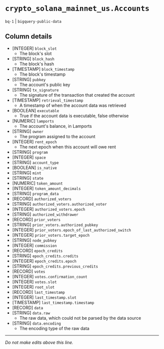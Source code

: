 # `crypto_solana_mainnet_us.Accounts`
`bq-1` | `bigquery-public-data`

## Column details
* [INTEGER]   `block_slot`
  - The block's slot
* [STRING]    `block_hash`
  - The block's hash
* [TIMESTAMP] `block_timestamp`
  - The block's timestamp
* [STRING]    `pubkey`
  - The account's public key
* [STRING]    `tx_signature`
  - The signature of the transaction that created the account
* [TIMESTAMP] `retrieval_timestamp`
  - A timestamp of when the account data was retrieved
* [BOOLEAN]   `executable`
  - True if the account data is executable, false otherwise
* [NUMERIC]   `lamports`
  - The account's balance, in Lamports
* [STRING]    `owner`
  - The program assigned to the account
* [INTEGER]   `rent_epoch`
  - The next epoch when this account will owe rent
* [STRING]    `program`
* [INTEGER]   `space`
* [STRING]    `account_type`
* [BOOLEAN]   `is_native`
* [STRING]    `mint`
* [STRING]    `state`
* [NUMERIC]   `token_amount`
* [INTEGER]   `token_amount_decimals`
* [STRING]    `program_data`
* [RECORD]    `authorized_voters`
* [STRING]    `authorized_voters.authorized_voter`
* [INTEGER]   `authorized_voters.epoch`
* [STRING]    `authorized_withdrawer`
* [RECORD]    `prior_voters`
* [STRING]    `prior_voters.authorized_pubkey`
* [INTEGER]   `prior_voters.epoch_of_last_authorized_switch`
* [INTEGER]   `prior_voters.target_epoch`
* [STRING]    `node_pubkey`
* [INTEGER]   `commission`
* [RECORD]    `epoch_credits`
* [STRING]    `epoch_credits.credits`
* [INTEGER]   `epoch_credits.epoch`
* [STRING]    `epoch_credits.previous_credits`
* [RECORD]    `votes`
* [INTEGER]   `votes.confirmation_count`
* [INTEGER]   `votes.slot`
* [INTEGER]   `root_slot`
* [RECORD]    `last_timestamp`
* [INTEGER]   `last_timestamp.slot`
* [TIMESTAMP] `last_timestamp.timestamp`
* [RECORD]    `data`
* [STRING]    `data.raw`
  - The raw data, which could not be parsed by the data source
* [STRING]    `data.encoding`
  - The encoding type of the raw data

-------------------------------------------------------------------------------
*Do not make edits above this line.*
